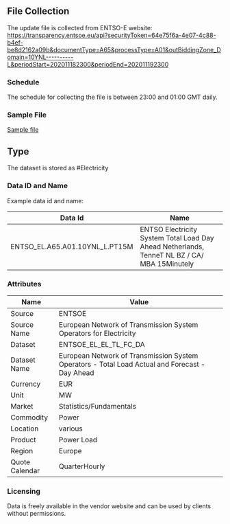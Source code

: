 ## File Collection

The update file is collected from ENTSO-E website: https://transparency.entsoe.eu/api?securityToken=64e75f6a-4e07-4c88-b4ef-be8d2162a09b&documentType=A65&processType=A01&outBiddingZone_Domain=10YNL----------L&periodStart=202011182300&periodEnd=202011192300 

### Schedule

The schedule for collecting the file is between 23:00 and 01:00 GMT daily.

### Sample File

[Sample file](pathname:///file-samples/ENTSOE_EL_TL_DA.xml)

## Type

The dataset is stored as #Electricity

### Data ID and Name

Example data id and name:

|**Data Id**|**Name**|
|-|-|
|ENTSO_EL.A65.A01.10YNL_L.PT15M|ENTSO Electricity System Total Load Day Ahead Netherlands, TenneT NL BZ / CA/ MBA 15Minutely|

### Attributes

|Name|Value|
|-|-|
|Source|ENTSOE|
|Source Name|European Network of Transmission System Operators for Electricity|
|Dataset|ENTSOE_EL_EL_TL_FC_DA|
|Dataset Name|European Network of Transmission System Operators - Total Load Actual and Forecast - Day Ahead|
|Currency|EUR|
|Unit|MW|
|Market|Statistics/Fundamentals|
|Commodity|Power|
|Location|various|
|Product|Power Load|
|Region|Europe|
|Quote Calendar|QuarterHourly|

### Licensing

Data is freely available in the vendor website and can be used by clients without permissions.